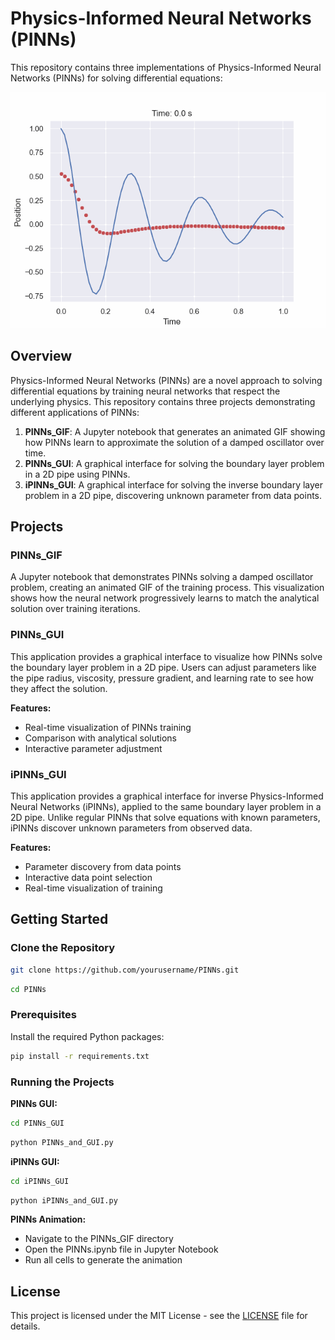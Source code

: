 # Physics-Informed Neural Networks (PINNs)

This repository contains three implementations of Physics-Informed Neural Networks (PINNs) for solving differential equations:

![PINNs Training Animation](training_animation.gif)

## Overview

Physics-Informed Neural Networks (PINNs) are a novel approach to solving differential equations by training neural networks that respect the underlying physics. This repository contains three projects demonstrating different applications of PINNs:

1. **PINNs_GIF**: A Jupyter notebook that generates an animated GIF showing how PINNs learn to approximate the solution of a damped oscillator over time.
2. **PINNs_GUI**: A graphical interface for solving the boundary layer problem in a 2D pipe using PINNs.
3. **iPINNs_GUI**: A graphical interface for solving the inverse boundary layer problem in a 2D pipe, discovering unknown parameter from data points.

## Projects

### PINNs_GIF

A Jupyter notebook that demonstrates PINNs solving a damped oscillator problem, creating an animated GIF of the training process. This visualization shows how the neural network progressively learns to match the analytical solution over training iterations.

### PINNs_GUI

This application provides a graphical interface to visualize how PINNs solve the boundary layer problem in a 2D pipe. Users can adjust parameters like the pipe radius, viscosity, pressure gradient, and learning rate to see how they affect the solution.

**Features:**
- Real-time visualization of PINNs training
- Comparison with analytical solutions
- Interactive parameter adjustment

### iPINNs_GUI

This application provides a graphical interface for inverse Physics-Informed Neural Networks (iPINNs), applied to the same boundary layer problem in a 2D pipe. Unlike regular PINNs that solve equations with known parameters, iPINNs discover unknown parameters from observed data.

**Features:**
- Parameter discovery from data points
- Interactive data point selection
- Real-time visualization of training

## Getting Started

### Clone the Repository

```bash
git clone https://github.com/yourusername/PINNs.git
```
```bash
cd PINNs
```

### Prerequisites

Install the required Python packages:

```bash
pip install -r requirements.txt
```

### Running the Projects

**PINNs GUI:**
```bash
cd PINNs_GUI
```
```bash
python PINNs_and_GUI.py
```

**iPINNs GUI:**
```bash
cd iPINNs_GUI
```
```bash
python iPINNs_and_GUI.py
```

**PINNs Animation:**
- Navigate to the PINNs_GIF directory
- Open the PINNs.ipynb file in Jupyter Notebook
- Run all cells to generate the animation

## License

This project is licensed under the MIT License - see the [LICENSE](LICENSE) file for details.
